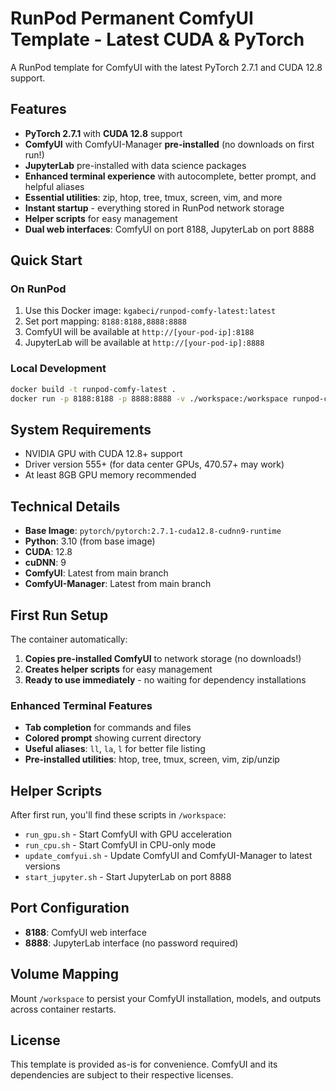 # RunPod Permanent ComfyUI Template - Latest CUDA & PyTorch

A RunPod template for ComfyUI with the latest PyTorch 2.7.1 and CUDA 12.8 support.

## Features

- **PyTorch 2.7.1** with **CUDA 12.8** support
- **ComfyUI** with ComfyUI-Manager **pre-installed** (no downloads on first run!)
- **JupyterLab** pre-installed with data science packages
- **Enhanced terminal experience** with autocomplete, better prompt, and helpful aliases
- **Essential utilities**: zip, htop, tree, tmux, screen, vim, and more
- **Instant startup** - everything stored in RunPod network storage
- **Helper scripts** for easy management
- **Dual web interfaces**: ComfyUI on port 8188, JupyterLab on port 8888

## Quick Start

### On RunPod

1. Use this Docker image: `kgabeci/runpod-comfy-latest:latest`
2. Set port mapping: `8188:8188,8888:8888`
3. ComfyUI will be available at `http://[your-pod-ip]:8188`
4. JupyterLab will be available at `http://[your-pod-ip]:8888`

### Local Development

```bash
docker build -t runpod-comfy-latest .
docker run -p 8188:8188 -p 8888:8888 -v ./workspace:/workspace runpod-comfy-latest
```

## System Requirements

- NVIDIA GPU with CUDA 12.8+ support
- Driver version 555+ (for data center GPUs, 470.57+ may work)
- At least 8GB GPU memory recommended

## Technical Details

- **Base Image**: `pytorch/pytorch:2.7.1-cuda12.8-cudnn9-runtime`
- **Python**: 3.10 (from base image)
- **CUDA**: 12.8
- **cuDNN**: 9
- **ComfyUI**: Latest from main branch
- **ComfyUI-Manager**: Latest from main branch

## First Run Setup

The container automatically:

1. **Copies pre-installed ComfyUI** to network storage (no downloads!)
2. **Creates helper scripts** for easy management
3. **Ready to use immediately** - no waiting for dependency installations

### Enhanced Terminal Features

- **Tab completion** for commands and files
- **Colored prompt** showing current directory
- **Useful aliases**: `ll`, `la`, `l` for better file listing
- **Pre-installed utilities**: htop, tree, tmux, screen, vim, zip/unzip

## Helper Scripts

After first run, you'll find these scripts in `/workspace`:

- `run_gpu.sh` - Start ComfyUI with GPU acceleration
- `run_cpu.sh` - Start ComfyUI in CPU-only mode  
- `update_comfyui.sh` - Update ComfyUI and ComfyUI-Manager to latest versions
- `start_jupyter.sh` - Start JupyterLab on port 8888

## Port Configuration

- **8188**: ComfyUI web interface
- **8888**: JupyterLab interface (no password required)

## Volume Mapping

Mount `/workspace` to persist your ComfyUI installation, models, and outputs across container restarts.

## License

This template is provided as-is for convenience. ComfyUI and its dependencies are subject to their respective licenses.
